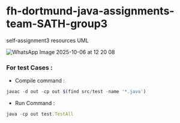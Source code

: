 # fh-dortmund-java-assignments-team-SATH-group3
self-assignment3 resources UML

![WhatsApp Image 2025-10-06 at 12 20 08](https://github.com/user-attachments/assets/eb9f1dd7-76df-4bde-8bfa-deb2093a3773)


### For test Cases : 

- Compile command : 
```js
javac -d out -cp out $(find src/test -name '*.java')
```

- Run Command : 
```js
java -cp out test.TestAll
```
 

